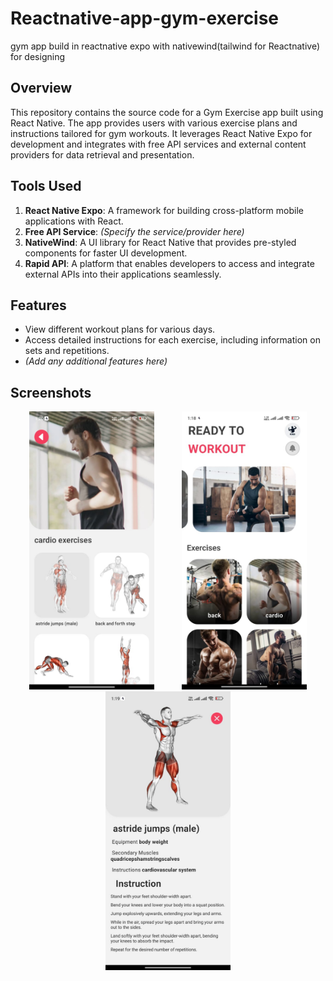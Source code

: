 # Reactnative-app-gym-exercise
gym app build in reactnative expo with nativewind(tailwind for Reactnative) for designing
## Overview
This repository contains the source code for a Gym Exercise app built using React Native. The app provides users with various exercise plans and instructions tailored for gym workouts. It leverages React Native Expo for development and integrates with free API services and external content providers for data retrieval and presentation.

## Tools Used
1. **React Native Expo**: A framework for building cross-platform mobile applications with React.
2. **Free API Service**: *(Specify the service/provider here)*
3. **NativeWind**: A UI library for React Native that provides pre-styled components for faster UI development.
4. **Rapid API**: A platform that enables developers to access and integrate external APIs into their applications seamlessly.

## Features
- View different workout plans for various days.
- Access detailed instructions for each exercise, including information on sets and repetitions.
- *(Add any additional features here)*

## Screenshots
<p align="center">
  <img src="src/images/ss1.jpg" width="200" hspace="20">
  <img src="src/images/ss2.jpg" width="200" hspace="20">
  <img src="src/images/ss3.jpg" width="200" hspace="20">
</p>
